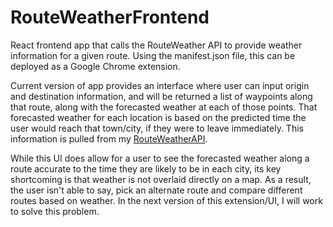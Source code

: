 # RouteWeatherFrontend
React frontend app that calls the RouteWeather API to provide weather information for a given route. Using the manifest.json file, this can be deployed as a Google Chrome extension.

Current version of app provides an interface where user can input origin and destination information, and will be returned a list of waypoints along that route, along with the forecasted weather at each of those points. That forecasted weather for each location is based on the predicted time the user would reach that town/city, if they were to leave immediately. This information is pulled from my [RouteWeatherAPI]([url](https://github.com/ihemmige/RouteWeatherAPI)https://github.com/ihemmige/RouteWeatherAPI).

While this UI does allow for a user to see the forecasted weather along a route accurate to the time they are likely to be in each city, its key shortcoming is that weather is not overlaid directly on a map. As a result, the user isn't able to say, pick an alternate route and compare different routes based on weather. In the next version of this extension/UI, I will work to solve this problem.
